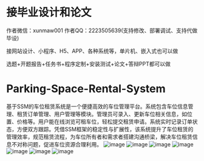 # 接毕业设计和论文
作者微信：xunmaw001  作者QQ：2223505639(支持修改、部署调试、支持代做毕设)

接网站设计、小程序、H5、APP、各种系统等，单片机、嵌入式也可以做

选题+开题报告+任务书+程序定制+安装测试+论文+答辩PPT都可以做
# Parking-Space-Rental-System
基于SSM的车位租赁系统是一个便捷高效的车位管理平台。系统包含车位信息管理、租赁订单管理、用户管理等模块。管理员可录入、更新车位相关信息，如位置、价格等。用户能在线浏览可租车位，轻松提交租赁申请。系统实时记录订单状态，方便双方跟踪。凭借SSM框架的稳定性与扩展性，该系统提升了车位租赁的管理效率，规范租赁流程，为车位所有者和需求者搭建沟通桥梁，解决车位租赁信息不对称问题，促进车位资源合理利用。
![image](https://github.com/user-attachments/assets/7543a3c9-a18e-4111-a064-b7d3f6807d29)
![image](https://github.com/user-attachments/assets/10ae921c-252c-4957-803d-4eb6a4422c94)
![image](https://github.com/user-attachments/assets/057ffaea-d5d7-41d7-bf45-ea974da3da20)
![image](https://github.com/user-attachments/assets/b4f1e106-527a-4472-912f-54e25b8b2267)
![image](https://github.com/user-attachments/assets/de7b40f6-afbb-4820-8fff-237ef7e18192)
![image](https://github.com/user-attachments/assets/a0d9f7c4-47c0-48af-a3b9-6ffb8222b942)
![image](https://github.com/user-attachments/assets/93e4f77b-57d9-4545-ae66-339a5194a90e)
